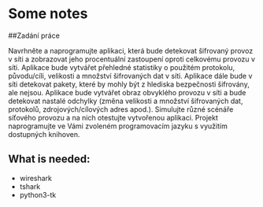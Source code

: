 # Some notes

##Zadání práce 

Navrhněte a naprogramujte aplikaci, která bude detekovat šifrovaný provoz v síti a
zobrazovat jeho procentuální zastoupení oproti celkovému provozu v síti. Aplikace
bude vytvářet přehledné statistiky o použitém protokolu, původu/cíli, velikosti a
množství šifrovaných dat v síti. Aplikace dále bude v síti detekovat pakety, které by
mohly být z hlediska bezpečnosti šifrovány, ale nejsou. Aplikace bude vytvářet obraz
obvyklého provozu v síti a bude detekovat nastalé odchylky (změna velikosti a
množství šifrovaných dat, protokolů, zdrojových/cílových adres apod.). Simulujte různé
scénáře síťového provozu a na nich otestujte vytvořenou aplikaci.
Projekt naprogramujte ve Vámi zvoleném programovacím jazyku s využitím
dostupných knihoven.

## What is needed:
 - wireshark
 - tshark
 - python3-tk
